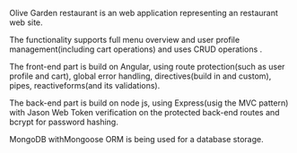 Olive Garden restaurant is an web application representing an restaurant web site.

The functionality supports full menu overview and user profile management(including cart operations) and uses CRUD operations .

The front-end part is build on Angular, using route protection(such as user profile and cart), global error handling, directives(build in and custom), pipes, reactiveforms(and its validations).

The back-end part is build on node js, using Express(usig the MVC pattern) with Jason Web Token verification on the protected back-end routes and bcrypt for password hashing.

MongoDB withMongoose ORM is being used for a database storage.